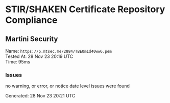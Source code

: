 # STIR/SHAKEN Certificate Repository Compliance

## Martini Security

Name: `https://p.mtsec.me/2884/TBEOm1d40ww6.pem`\
Tested At: 28 Nov 23 20:19 UTC\
Time: 95ms

### Issues

no warning, or error, or notice date level issues were found

Generated: 28 Nov 23 20:21 UTC